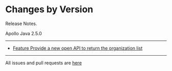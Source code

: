 Changes by Version
==================
Release Notes.

Apollo Java 2.5.0

------------------

* [Feature Provide a new open APl to return the organization list](https://github.com/apolloconfig/apollo-java/pull/102)

------------------
All issues and pull requests are [here](https://github.com/apolloconfig/apollo-java/milestone/5?closed=1)

